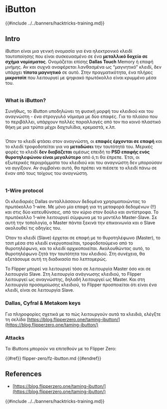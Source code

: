 # iButton

{{#include ../../banners/hacktricks-training.md}}

## Intro

iButton είναι μια γενική ονομασία για ένα ηλεκτρονικό κλειδί ταυτοποίησης που είναι συσκευασμένο σε ένα **μεταλλικό δοχείο σε σχήμα νομίσματος**. Ονομάζεται επίσης **Dallas Touch** Memory ή επαφή μνήμης. Αν και συχνά αναφέρεται λανθασμένα ως “μαγνητικό” κλειδί, δεν υπάρχει **τίποτα μαγνητικό** σε αυτό. Στην πραγματικότητα, ένα πλήρες **μικροτσίπ** που λειτουργεί με ψηφιακό πρωτόκολλο είναι κρυμμένο μέσα του.

<figure><img src="../../images/image (915).png" alt=""><figcaption></figcaption></figure>

### What is iButton? <a href="#what-is-ibutton" id="what-is-ibutton"></a>

Συνήθως, το iButton υποδηλώνει τη φυσική μορφή του κλειδιού και του αναγνώστη - ένα στρογγυλό νόμισμα με δύο επαφές. Για το πλαίσιο που το περιβάλλει, υπάρχουν πολλές παραλλαγές από τον πιο κοινό πλαστικό θήκη με μια τρύπα μέχρι δαχτυλίδια, κρεμαστά, κ.λπ.

<figure><img src="../../images/image (1078).png" alt=""><figcaption></figcaption></figure>

Όταν το κλειδί φτάσει στον αναγνώστη, οι **επαφές έρχονται σε επαφή** και το κλειδί τροφοδοτείται για να **μεταδώσει** την ταυτότητά του. Μερικές φορές το κλειδί **δεν διαβάζεται** αμέσως επειδή το **PSD επαφής ενός θυροτηλεφώνου είναι μεγαλύτερο** από ό,τι θα έπρεπε. Έτσι, οι εξωτερικές περιγράμματα του κλειδιού και του αναγνώστη δεν μπορούσαν να αγγίξουν. Αν συμβαίνει αυτό, θα πρέπει να πιέσετε το κλειδί πάνω σε έναν από τους τοίχους του αναγνώστη.

<figure><img src="../../images/image (290).png" alt=""><figcaption></figcaption></figure>

### **1-Wire protocol** <a href="#id-1-wire-protocol" id="id-1-wire-protocol"></a>

Οι κλειδαριές Dallas ανταλλάσσουν δεδομένα χρησιμοποιώντας το πρωτόκολλο 1-wire. Με μόνο μία επαφή για τη μεταφορά δεδομένων (!!) και στις δύο κατευθύνσεις, από τον κύριο στον δούλο και αντίστροφα. Το πρωτόκολλο 1-wire λειτουργεί σύμφωνα με το μοντέλο Master-Slave. Σε αυτή την τοπολογία, ο Master πάντα ξεκινά την επικοινωνία και ο Slave ακολουθεί τις οδηγίες του.

Όταν το κλειδί (Slave) έρχεται σε επαφή με το θυροτηλέφωνο (Master), το τσιπ μέσα στο κλειδί ενεργοποιείται, τροφοδοτούμενο από το θυροτηλέφωνο, και το κλειδί αρχικοποιείται. Ακολουθώντας αυτό, το θυροτηλέφωνο ζητά την ταυτότητα του κλειδιού. Στη συνέχεια, θα εξετάσουμε αυτή τη διαδικασία πιο λεπτομερώς.

Το Flipper μπορεί να λειτουργεί τόσο σε λειτουργία Master όσο και σε λειτουργία Slave. Στη λειτουργία ανάγνωσης κλειδιού, το Flipper λειτουργεί ως αναγνώστης, δηλαδή λειτουργεί ως Master. Και στη λειτουργία προσομοίωσης κλειδιού, το Flipper προσποιείται ότι είναι ένα κλειδί, είναι σε λειτουργία Slave.

### Dallas, Cyfral & Metakom keys

Για πληροφορίες σχετικά με το πώς λειτουργούν αυτά τα κλειδιά, ελέγξτε τη σελίδα [https://blog.flipperzero.one/taming-ibutton/](https://blog.flipperzero.one/taming-ibutton/)

### Attacks

Τα iButtons μπορούν να επιτεθούν με το Flipper Zero:

{{#ref}}
flipper-zero/fz-ibutton.md
{{#endref}}

## References

- [https://blog.flipperzero.one/taming-ibutton/](https://blog.flipperzero.one/taming-ibutton/)

{{#include ../../banners/hacktricks-training.md}}
